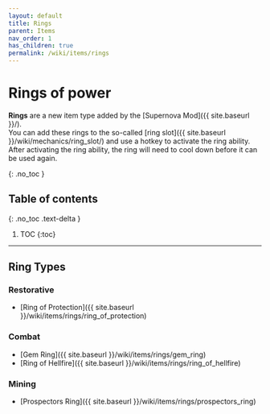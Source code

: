 ```yaml
---
layout: default
title: Rings
parent: Items
nav_order: 1
has_children: true
permalink: /wiki/items/rings
---
```


# Rings of power
**Rings** are a new item type added by the [Supernova Mod]({{ site.baseurl }}/).
<br>
You can add these rings to the so-called [ring slot]({{ site.baseurl }}/wiki/mechanics/ring_slot/) and use a hotkey to activate the ring ability.<br>
After activating the ring ability, the ring will need to cool down before it can be used again.

{: .no_toc }

## Table of contents
{: .no_toc .text-delta }

1. TOC
{:toc}

---

## Ring Types

### Restorative
 - [Ring of Protection]({{ site.baseurl }}/wiki/items/rings/ring_of_protection)

### Combat
 - [Gem Ring]({{ site.baseurl }}/wiki/items/rings/gem_ring)
 - [Ring of Hellfire]({{ site.baseurl }}/wiki/items/rings/ring_of_hellfire)

### Mining
 - [Prospectors Ring]({{ site.baseurl }}/wiki/items/rings/prospectors_ring)